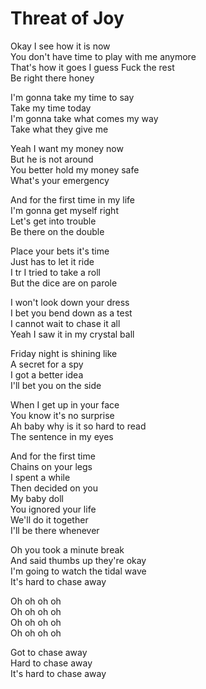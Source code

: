 # Threat of Joy  

Okay
I see how it is now  
You don't have time to play with me anymore  
That's how it goes
I guess
Fuck the rest  
Be right there honey  

I'm gonna take my time to say  
Take my time today  
I'm gonna take what comes my way  
Take what they give me  

Yeah I want my money now  
But he is not around  
You better hold my money safe  
What's your emergency  

And for the first time in my life  
I'm gonna get myself right  
Let's get into trouble  
Be there on the double  

Place your bets it's time  
Just has to let it ride  
I tr I tried to take a roll  
But the dice are on parole  

I won't look down your dress  
I bet you bend down as a test  
I cannot wait to chase it all  
Yeah I saw it in my crystal ball  

Friday night is shining like  
A secret for a spy  
I got a better idea  
I'll bet you on the side  

When I get up in your face  
You know it's no surprise  
Ah baby why is it so hard to read  
The sentence in my eyes  

And for the first time  
Chains on your legs  
I spent a while  
Then decided on you  
My baby doll  
You ignored your life  
We'll do it together  
I'll be there whenever  

Oh you took a minute break  
And said thumbs up they're okay  
I'm going to watch the tidal wave  
It's hard to chase away  

Oh oh oh oh  
Oh oh oh oh  
Oh oh oh oh  
Oh oh oh oh  

Got to chase away  
Hard to chase away  
It's hard to chase away  
